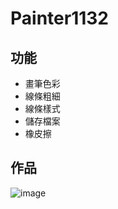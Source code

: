 # Painter1132
## 功能
* 畫筆色彩
* 線條粗細
* 線條樣式
* 儲存檔案
* 橡皮擦

## 作品
![image](https://github.com/user-attachments/assets/74fd7753-848b-4862-a971-c0a2ebe16cd1)
